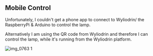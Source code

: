 ## Mobile Control

Unfortunately, I couldn't get a phone app to connect to Wyliodrin/ the RaspberryPi & Arduino to control the lamp.

Alternatively I am using the QR code from Wyliodrin and therefore I can control the lamp, while it's running from the Wyliodrin platform.

![img_0763 1](https://cloud.githubusercontent.com/assets/23510912/25701254/81abc936-30c3-11e7-9533-743c8dfb343d.PNG)

